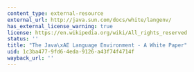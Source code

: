 ```yaml
---
content_type: external-resource
external_url: http://java.sun.com/docs/white/langenv/
has_external_license_warning: true
license: https://en.wikipedia.org/wiki/All_rights_reserved
status: ''
title: "The Java\xAE Language Environment - A White Paper"
uid: 1c3ba477-9fd6-4eda-9126-a43f74f4714f
wayback_url: ''
---
```

